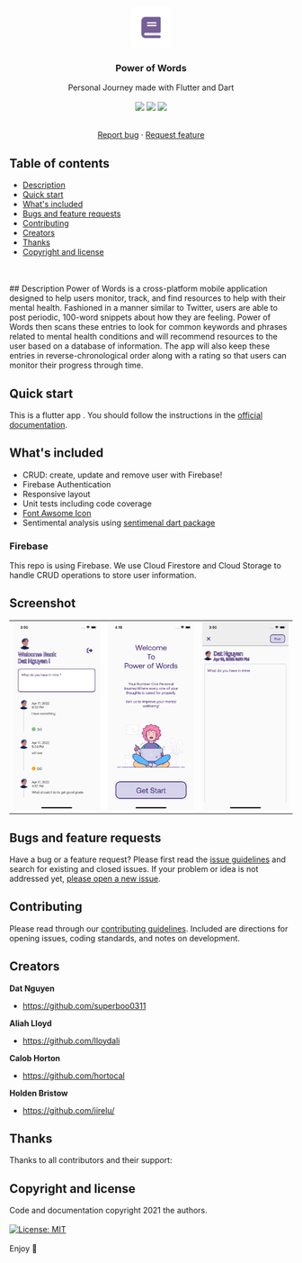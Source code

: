 <p align="center">
  <a href="https://power-of-words.github.io/PowerOfWordsProject/">
    <img src="pic/appICON.png" alt="Logo" width=72 height=72>
  </a>

  <h3 align="center">Power of Words</h3>

  <p align="center">
    Personal Journey made with Flutter and Dart
    <br>
    <br>
   <img src="https://img.shields.io/badge/dart-%230175C2.svg?style=flat&logo=dart&logoColor=white">
<img src="https://img.shields.io/badge/Flutter-%2302569B.svg?style=Flat&logo=Flutter&logoColor=white">
<img src="https://img.shields.io/badge/firebase-%23039BE5.svg?style=Flat&logo=firebase">
    </p>



  <p align="center">
  <br>
    <a href="https://github.com/Power-Of-Words/PowerOfWordsProject/issues/new">Report bug</a>
    ·
    <a href="https://github.com/Power-Of-Words/PowerOfWordsProject/issues/new">Request feature</a>
  </p>


## Table of contents
- [Description](#description)
- [Quick start](#quick-start)
- [What's included](#whats-included)
- [Bugs and feature requests](#bugs-and-feature-requests)
- [Contributing](#contributing)
- [Creators](#creators)
- [Thanks](#thanks)
- [Copyright and license](#copyright-and-license)
<br>
<br>
## Description
Power of Words is a cross-platform mobile application designed to help users monitor, track, and find resources to help with their mental health. Fashioned in a manner similar to Twitter, users are able to post periodic, 100-word snippets about how they are feeling. Power of Words then scans these entries to look for common keywords and phrases related to mental health conditions and will recommend resources to the user based on a database of information. The app will also keep these entries in reverse-chronological order along with a rating so that users can monitor their progress through time.

<br>


## Quick start

This is a flutter app . You should follow the instructions in the [official documentation](https://flutter.io/docs/get-started/install).

## What's included

* CRUD: create, update and remove user with Firebase!
* Firebase Authentication
* Responsive layout
* Unit tests including code coverage
* [Font Awsome Icon](https://pub.dev/packages/font_awesome_flutter)
* Sentimental analysis using [sentimenal dart package](https://pub.dev/packages/dart_sentiment)

### Firebase

This repo is using Firebase. We use Cloud Firestore and Cloud Storage to handle CRUD operations to store user information.

## Screenshot

<table>
<tr>
<td><img src="./pic/homepage.png" width="100%">
</td>
<td><img src="./pic/getstart.png" width="100%">
</td>
<td><img src="./pic/input.png" width="100%"></td>
</tr>
</table>


## Bugs and feature requests

Have a bug or a feature request? Please first read the [issue guidelines]() and search for existing and closed issues. If your problem or idea is not addressed yet, [please open a new issue](https://github.com/Power-Of-Words/PowerOfWordsProject/issues/new).

## Contributing

Please read through our [contributing guidelines](). Included are directions for opening issues, coding standards, and notes on development.

## Creators

**Dat Nguyen**

- <https://github.com/superboo0311>

**Aliah Lloyd**
- <https://github.com/lloydali>

**Calob Horton**
- <https://github.com/hortocal>

**Holden Bristow**

- <https://github.com/iirelu/>

## Thanks

Thanks to all contributors and their support:

## Copyright and license

Code and documentation copyright 2021 the authors.<br>  <br>[![License: MIT](https://img.shields.io/badge/License-MIT-yellow.svg)](https://opensource.org/licenses/MIT)
<br><br>
Enjoy :metal: